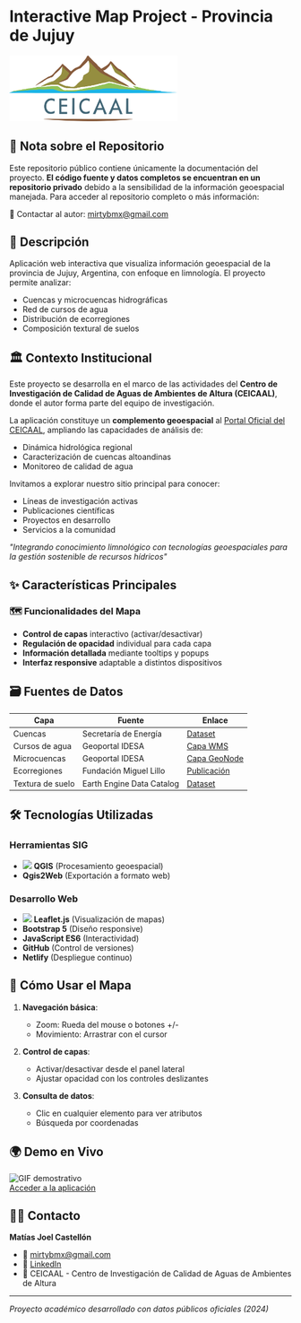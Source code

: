 # Interactive Map Project - Provincia de Jujuy

<img src="images/Logotipo-CEICAAL-HD.png" width=300>

## 🔐 Nota sobre el Repositorio

Este repositorio público contiene únicamente la documentación del proyecto. **El código fuente y datos completos se encuentran en un repositorio privado** debido a la sensibilidad de la información geoespacial manejada. Para acceder al repositorio completo o más información:

📧 Contactar al autor: mirtybmx@gmail.com

## 📌 Descripción

Aplicación web interactiva que visualiza información geoespacial de la provincia de Jujuy, Argentina, con enfoque en limnología. El proyecto permite analizar:

- Cuencas y microcuencas hidrográficas
- Red de cursos de agua
- Distribución de ecorregiones
- Composición textural de suelos

## 🏛️ Contexto Institucional

Este proyecto se desarrolla en el marco de las actividades del **Centro de Investigación de Calidad de Aguas de Ambientes de Altura (CEICAAL)**, donde el autor forma parte del equipo de investigación. 

La aplicación constituye un **complemento geoespacial** al [Portal Oficial del CEICAAL](https://ceicaal0.webnode.page/), ampliando las capacidades de análisis de:

- Dinámica hidrológica regional  
- Caracterización de cuencas altoandinas  
- Monitoreo de calidad de agua  

Invitamos a explorar nuestro sitio principal para conocer:
- Líneas de investigación activas  
- Publicaciones científicas  
- Proyectos en desarrollo  
- Servicios a la comunidad  

*"Integrando conocimiento limnológico con tecnologías geoespaciales para la gestión sostenible de recursos hídricos"*

## ✨ Características Principales

### 🗺️ Funcionalidades del Mapa
- **Control de capas** interactivo (activar/desactivar)
- **Regulación de opacidad** individual para cada capa
- **Información detallada** mediante tooltips y popups
- **Interfaz responsive** adaptable a distintos dispositivos

## 🗃️ Fuentes de Datos

| Capa               | Fuente                        | Enlace |
|--------------------|-------------------------------|--------|
| Cuencas           | Secretaría de Energía        | [Dataset](http://datos.energia.gob.ar/dataset/2c8b870a-7d6b-4ad0-ace0-86c4a9c9e3c0/archivo/ace98ef1-e7a8-4d5d-8f44-2e85a2d824a4) |
| Cursos de agua    | Geoportal IDESA              | [Capa WMS](http://geoportal.idesa.gob.ar/layers/geonode%3Acursosdeagua) |
| Microcuencas      | Geoportal IDESA              | [Capa GeoNode](http://geoportal.idesa.gob.ar/layers/geonode%3Acuencas_noa_ll) |
| Ecorregiones      | Fundación Miguel Lillo       | [Publicación](https://www.lillo.org.ar/editorial/index.php/publicaciones/catalog/book/253) |
| Textura de suelo  | Earth Engine Data Catalog    | [Dataset](https://developers.google.com/earth-engine/datasets/catalog/OpenLandMap_SOL_SOL_TEXTURE-CLASS_USDA-TT_M_v02?hl=es-419) |

## 🛠️ Tecnologías Utilizadas

### Herramientas SIG
- <img src="https://upload.wikimedia.org/wikipedia/commons/9/91/QGIS_logo_new.svg" width=16> **QGIS** (Procesamiento geoespacial)
- **Qgis2Web** (Exportación a formato web)

### Desarrollo Web
- <img src="images/" width=16> **Leaflet.js** (Visualización de mapas)
- **Bootstrap 5** (Diseño responsive)
- **JavaScript ES6** (Interactividad)
- **GitHub** (Control de versiones)
- **Netlify** (Despliegue continuo)

## 🎯 Cómo Usar el Mapa

1. **Navegación básica**:
   - Zoom: Rueda del mouse o botones +/-
   - Movimiento: Arrastrar con el cursor

2. **Control de capas**:
   - Activar/desactivar desde el panel lateral
   - Ajustar opacidad con los controles deslizantes

3. **Consulta de datos**:
   - Clic en cualquier elemento para ver atributos
   - Búsqueda por coordenadas

## 🌍 Demo en Vivo

![GIF demostrativo](images/interactiveMapProject.gif)  
[Acceder a la aplicación](https://ceicaalmap.netlify.app)

## 👨‍💻 Contacto

**Matías Joel Castellón**  
- 📧 mirtybmx@gmail.com  
- 🔗 [LinkedIn](http://www.linkedin.com/in/matias-castellon)  
- 🏢 CEICAAL - Centro de Investigación de Calidad de Aguas de Ambientes de Altura

---

*Proyecto académico desarrollado con datos públicos oficiales (2024)*
